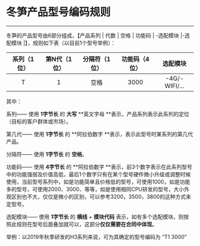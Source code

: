 # 冬笋产品型号编码规则

------



冬笋的产品型号由6部分组成，【产品系列 | 代数 | 空格 |  功能码 | -选配模块 |-选配模块 |】，规则如下表（以目前1个型号举例）：

| 系列（1位） | 第N代（1位） | 分隔符（1位） | 功能码（4位） |   选配模块    |
| :---------: | :----------: | :-----------: | :-----------: | :-----------: |
|      T      |      1       |     空格      |     3000      | -4G/-WIFI/... |


其中：

系列—— 使用 **1字节长** 的 **大写** **英文字母 **表示，产品系列表示此系列的定位（目标的客户群体或市场）。

第几代—— 使用 **1字节长** 的 **阿拉伯数字 **表示，表示此型号时某系列的第几代产品。

分隔符—— 使用 **1字节长** 的 **空格**。

功能码—— 使用 **4字节长** 的 **阿拉伯数字 **表示，前3个数字表示在此系列型号中的功能强弱及价值高低，最后1个数字只有在某个型号硬件微小升级或调整时候使用，当前型号系列中，如是功能简单且价格低的型号，可使用1000，如是功能多的型号，可使用2000、3000、等等，如是使用相同CPU研发的型号，大小外观区别也不大，仅仅是微小的区别，可以参考3200，3500，3800的这种方式来定型号。

选配模块—— 使用 **1字节长** 的 **横线** + **模块代码** 表示，如有多个选配模块，则按照此规则在型号后面叠加就可以，这部分**仅仅需要在合同中体现**。

举例：以2019年秋季研发的H3系列来说，可为其确定的型号编码为 “T1 3000”